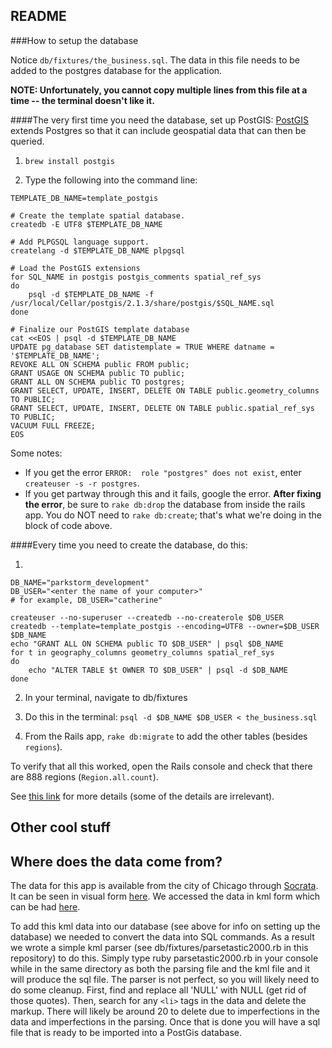 ## README

###How to setup the database

Notice  ``db/fixtures/the_business.sql``.  The data in this file needs to be added to the postgres database for the application.  

**NOTE: Unfortunately, you cannot copy multiple lines from this file at a time -- the terminal doesn't like it.**

####The very first time you need the database, set up PostGIS:
[PostGIS](http://postgis.net/) extends Postgres so that it can include geospatial data that can then be queried.

1. ``brew install postgis``

2. Type the following into the command line:
```
TEMPLATE_DB_NAME=template_postgis

# Create the template spatial database.
createdb -E UTF8 $TEMPLATE_DB_NAME

# Add PLPGSQL language support.
createlang -d $TEMPLATE_DB_NAME plpgsql

# Load the PostGIS extensions
for SQL_NAME in postgis postgis_comments spatial_ref_sys
do
    psql -d $TEMPLATE_DB_NAME -f /usr/local/Cellar/postgis/2.1.3/share/postgis/$SQL_NAME.sql
done

# Finalize our PostGIS template database
cat <<EOS | psql -d $TEMPLATE_DB_NAME
UPDATE pg_database SET datistemplate = TRUE WHERE datname = '$TEMPLATE_DB_NAME';
REVOKE ALL ON SCHEMA public FROM public;
GRANT USAGE ON SCHEMA public TO public;
GRANT ALL ON SCHEMA public TO postgres;
GRANT SELECT, UPDATE, INSERT, DELETE ON TABLE public.geometry_columns TO PUBLIC;
GRANT SELECT, UPDATE, INSERT, DELETE ON TABLE public.spatial_ref_sys TO PUBLIC;
VACUUM FULL FREEZE;
EOS 
```
Some notes:
* If you get the error ``ERROR:  role "postgres" does not exist``, enter ``createuser -s -r postgres``.
* If you get partway through this and it fails, google the error.  **After fixing the error**, be sure to ``rake db:drop`` the database from inside the rails app.  You do NOT need to ``rake db:create``; that's what we're doing in the block of code above.

####Every time you need to create the database, do this:

1)
```
DB_NAME="parkstorm_development"
DB_USER="<enter the name of your computer>"
# for example, DB_USER="catherine"

createuser --no-superuser --createdb --no-createrole $DB_USER
createdb --template=template_postgis --encoding=UTF8 --owner=$DB_USER $DB_NAME
echo "GRANT ALL ON SCHEMA public TO $DB_USER" | psql $DB_NAME
for t in geography_columns geometry_columns spatial_ref_sys
do
    echo "ALTER TABLE $t OWNER TO $DB_USER" | psql -d $DB_NAME
done
```
2) In your terminal, navigate to db/fixtures

3) Do this in the terminal: ``psql -d $DB_NAME $DB_USER < the_business.sql`` 

4) From the Rails app, ``rake db:migrate`` to add the other tables (besides ``regions``).

To verify that all this worked, open the Rails console and check that there are 888 regions (``Region.all.count``).

See [this link](http://www.bigfastblog.com/landsliding-into-postgis-with-kml-files) for more details (some of the details are irrelevant).



## Other cool stuff

## Where does the data come from?

The data for this app is available from the city of Chicago through [Socrata](http://www.socrata.com/). It can be seen in visual form [here](https://data.cityofchicago.org/Sanitation/Map-Street-Sweeping-2014/czxu-ejis). We accessed the data in kml form which can be had [here](https://data.cityofchicago.org/api/geospatial/czxu-ejis?method=export&format=KML).

To add this kml data into our database (see above for info on setting up the database) we needed to convert the data into SQL commands. As a result we wrote a simple kml parser (see db/fixtures/parsetastic2000.rb in this repository) to do this. Simply type ruby parsetastic2000.rb in your console while in the same directory as both the parsing file and the kml file and it will produce the sql file. The parser is not perfect, so you will likely need to do some cleanup. First, find and replace all 'NULL' with NULL (get rid of those quotes). Then, search for any `<li>` tags in the data and delete the markup. There will likely be around 20 to delete due to imperfections in the data and imperfections in the parsing. Once that is done you will have a sql file that is ready to be imported into a PostGis database. 
